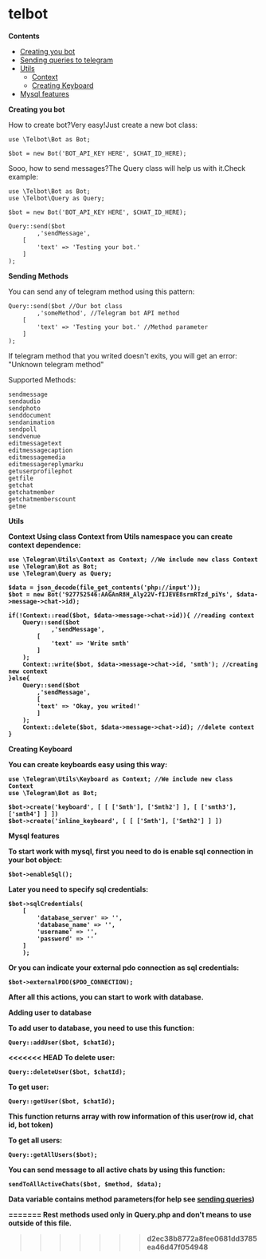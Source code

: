 # telbot

<b>Contents</b>
<ul>
	<li><a href = '#creating_bot'>Creating you bot</a></li>
	<li><a href = '#sending_queries'>Sending queries to telegram</a></li>
	<li>
		<a href = '#utils'>Utils</a>
		<ul>
			<li><a href="#utils_context">Context</a></li>
			<li><a href="#utils_keyboard">Creating Keyboard</a></li>
		</ul>
	</li>
	<li><a href = '#mysql_features'>Mysql features</a></li>
</ul>

<b id='creating_bot'>Creating you bot</b>

How to create bot?Very easy!Just create a new bot class:

	use \Telbot\Bot as Bot;

	$bot = new Bot('BOT_API_KEY HERE', $CHAT_ID_HERE);
	
Sooo, how to send messages?The Query class will help us with it.Check example:

	use \Telbot\Bot as Bot;
	use \Telbot\Query as Query;
	
	$bot = new Bot('BOT_API_KEY HERE', $CHAT_ID_HERE);
	
	Query::send($bot
			,'sendMessage',
		[
			'text' => 'Testing your bot.'
		]
	);

<b id='sending_queries'>Sending Methods</b>
	
You can send any of telegram method using this pattern:

	Query::send($bot //Our bot class
			,'someMethod', //Telegram bot API method
		[
			'text' => 'Testing your bot.' //Method parameter
		]
	);

If telegram method that you writed doesn't exits, you will get an error: "Unknown telegram method"

Supported Methods:

	sendmessage
	sendaudio
	sendphoto
	senddocument
	sendanimation
	sendpoll
	sendvenue
	editmessagetext
	editmessagecaption
	editmessagemedia
	editmessagereplymarku
	getuserprofilephot
	getfile
	getchat
	getchatmember
	getchatmemberscount
	getme

<b id='utils'>Utils</b>

<b id='utils_context'>Context<b>
Using class Context from Utils namespace you can create context dependence:

	use \Telegram\Utils\Context as Context; //We include new class Context
	use \Telegram\Bot as Bot;
	use \Telegram\Query as Query;
	
	$data = json_decode(file_get_contents('php://input'));
	$bot = new Bot('927752546:AAGAnR8H_Aly22V-fIJEVE8srmRTzd_piYs', $data->message->chat->id);

	if(!Context::read($bot, $data->message->chat->id)){ //reading context
		Query::send($bot
				,'sendMessage',
			[
				'text' => 'Write smth'
			]
		);
		Context::write($bot, $data->message->chat->id, 'smth'); //creating new context
	}else{
		Query::send($bot
			,'sendMessage',
			[
			'text' => 'Okay, you writed!'
			]
		);
		Context::delete($bot, $data->message->chat->id); //delete context
	}
	
<b id='utils_keyboard'>Creating Keyboard</b>

You can create keyboards easy using this way:

	use \Telegram\Utils\Keyboard as Context; //We include new class Context
	use \Telegram\Bot as Bot;

	$bot->create('keyboard', [ [ ['Smth'], ['Smth2'] ], [ ['smth3'], ['smth4'] ] ])
	$bot->create('inline_keyboard', [ [ ['Smth'], ['Smth2'] ] ])

<b id='mysql_features'>Mysql features</b>

To start work with mysql, first you need to do is enable sql connection in your bot object:

	$bot->enableSql();

Later you need to specify sql credentials:

	$bot->sqlCredentials(
		[
			'database_server' => '',
			'database_name' => '',
			'username' => '',
			'password' => ''
		]
		);

Or you can indicate your external pdo connection as sql credentials:
	
	$bot->externalPDO($PDO_CONNECTION);

After all this actions, you can start to work with database.

Adding user to database

To add user to database, you need to use this function:

	Query::addUser($bot, $chatId);

<<<<<<< HEAD
To delete user:

	Query::deleteUser($bot, $chatId);

To get user:

	Query::getUser($bot, $chatId);

This function returns array with row information of this user(row id, chat id, bot token)

To get all users:

	Query::getAllUsers($bot);

You can send message to all active chats by using this function:

	sendToAllActiveChats($bot, $method, $data);

Data variable contains method parameters(for help see <a href='#sending_queries'>sending queries</a>)

=======
Rest methods used only in Query.php and don't means to use outside of this file.
>>>>>>> d2ec38b8772a8fee0681dd3785ea46d47f054948
